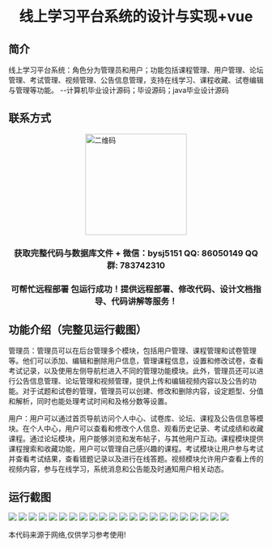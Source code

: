 <p><h1 align="center">线上学习平台系统的设计与实现+vue</h1></p>

## 简介
线上学习平台系统：角色分为管理员和用户；功能包括课程管理、用户管理、论坛管理、考试管理、视频管理、公告信息管理，支持在线学习、课程收藏、试卷编辑与管理等功能。    --计算机毕业设计源码；毕设源码；java毕业设计源码


## 联系方式
<img src="https://bs-1329754181.cos.ap-shanghai.myqcloud.com/wx.jpg" alt="二维码" style="display: block; margin: 0 auto;" width="200px">
<p><h3 align="center">获取完整代码与数据库文件 + 微信：bysj5151 QQ: 86050149 QQ群: 783742310</h3></p>
<p><h3 align="center">可帮忙远程部署 包运行成功！提供远程部署、修改代码、设计文档指导、代码讲解等服务！</h3></p>

## 功能介绍（完整见运行截图）
管理员：管理员可以在后台管理多个模块，包括用户管理、课程管理和试卷管理等。他们可以添加、编辑和删除用户信息，管理课程信息，设置和修改试卷，查看考试记录，以及使用左侧导航栏进入不同的管理功能模块。此外，管理员还可以进行公告信息管理、论坛管理和视频管理，提供上传和编辑视频内容以及公告的功能。对于试题和试卷的管理，管理员可以创建、修改和删除内容，设定题型、分值和解析，同时也能处理考试时间和及格分数等设置。

用户：用户可以通过首页导航访问个人中心、试卷库、论坛、课程及公告信息等模块。在个人中心，用户可以查看和修改个人信息、观看历史记录、考试成绩和收藏课程。通过论坛模块，用户能够浏览和发布帖子，与其他用户互动。课程模块提供课程搜索和收藏功能，用户可以管理自己感兴趣的课程。考试模块让用户参与考试并查看考试结果，查看错题记录以及进行在线答题。视频模块允许用户查看上传的视频内容，参与在线学习，系统消息和公告能及时通知用户相关动态。


## 运行截图
![](https://bs-1329754181.cos.ap-shanghai.myqcloud.com/ssm/OnlineLearningPlatform1/img/001.jpg)
![](https://bs-1329754181.cos.ap-shanghai.myqcloud.com/ssm/OnlineLearningPlatform1/img/002.jpg)
![](https://bs-1329754181.cos.ap-shanghai.myqcloud.com/ssm/OnlineLearningPlatform1/img/003.jpg)
![](https://bs-1329754181.cos.ap-shanghai.myqcloud.com/ssm/OnlineLearningPlatform1/img/004.jpg)
![](https://bs-1329754181.cos.ap-shanghai.myqcloud.com/ssm/OnlineLearningPlatform1/img/005.jpg)
![](https://bs-1329754181.cos.ap-shanghai.myqcloud.com/ssm/OnlineLearningPlatform1/img/006.jpg)
![](https://bs-1329754181.cos.ap-shanghai.myqcloud.com/ssm/OnlineLearningPlatform1/img/007.jpg)
![](https://bs-1329754181.cos.ap-shanghai.myqcloud.com/ssm/OnlineLearningPlatform1/img/008.jpg)
![](https://bs-1329754181.cos.ap-shanghai.myqcloud.com/ssm/OnlineLearningPlatform1/img/009.jpg)
![](https://bs-1329754181.cos.ap-shanghai.myqcloud.com/ssm/OnlineLearningPlatform1/img/010.jpg)
![](https://bs-1329754181.cos.ap-shanghai.myqcloud.com/ssm/OnlineLearningPlatform1/img/011.jpg)
![](https://bs-1329754181.cos.ap-shanghai.myqcloud.com/ssm/OnlineLearningPlatform1/img/012.jpg)
![](https://bs-1329754181.cos.ap-shanghai.myqcloud.com/ssm/OnlineLearningPlatform1/img/013.jpg)
![](https://bs-1329754181.cos.ap-shanghai.myqcloud.com/ssm/OnlineLearningPlatform1/img/014.jpg)
![](https://bs-1329754181.cos.ap-shanghai.myqcloud.com/ssm/OnlineLearningPlatform1/img/015.jpg)
![](https://bs-1329754181.cos.ap-shanghai.myqcloud.com/ssm/OnlineLearningPlatform1/img/016.jpg)
![](https://bs-1329754181.cos.ap-shanghai.myqcloud.com/ssm/OnlineLearningPlatform1/img/017.jpg)
![](https://bs-1329754181.cos.ap-shanghai.myqcloud.com/ssm/OnlineLearningPlatform1/img/018.jpg)
![](https://bs-1329754181.cos.ap-shanghai.myqcloud.com/ssm/OnlineLearningPlatform1/img/019.jpg)
![](https://bs-1329754181.cos.ap-shanghai.myqcloud.com/ssm/OnlineLearningPlatform1/img/020.jpg)
![](https://bs-1329754181.cos.ap-shanghai.myqcloud.com/ssm/OnlineLearningPlatform1/img/021.jpg)
![](https://bs-1329754181.cos.ap-shanghai.myqcloud.com/ssm/OnlineLearningPlatform1/img/022.jpg)

<p>本代码来源于网络,仅供学习参考使用!</p>
